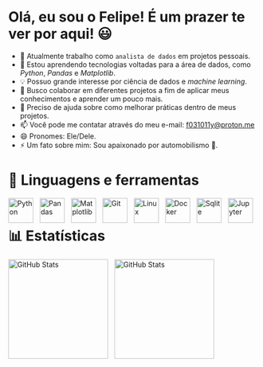 # Olá, eu sou o Felipe! É um prazer te ver por aqui! 😃

- 🔭 Atualmente trabalho como `analista de dados` em projetos pessoais.
- 🌱 Estou aprendendo tecnologias voltadas para a área de dados, como _Python_, _Pandas_ e _Matplotlib_.
- 💡 Possuo grande interesse por ciência de dados e _machine learning_.
- 👯 Busco colaborar em diferentes projetos a fim de aplicar meus conhecimentos e aprender um pouco mais.
- 🤔 Preciso de ajuda sobre como melhorar práticas dentro de meus projetos.
- 📫 Você pode me contatar através do meu e-mail: f031011y@proton.me
- 😄 Pronomes: Ele/Dele.
- ⚡ Um fato sobre mim: Sou apaixonado por automobilismo 🚗.

# 🧰 Linguagens e ferramentas

<img align="left" alt="Python" width="50px" style="padding-right:10px;" src="https://cdn.jsdelivr.net/gh/devicons/devicon/icons/python/python-original.svg" />
<img align="left" alt="Pandas" width="50px" style="padding-right:10px;" src="https://cdn.jsdelivr.net/gh/devicons/devicon/icons/pandas/pandas-original.svg" />
<img align="left" alt="Matplotlib" width="50px" style="padding-right:10px;" src="https://cdn.jsdelivr.net/gh/devicons/devicon/icons/matplotlib/matplotlib-plain.svg" />
<img align="left" alt="Git" width="50px" style="padding-right:10px;" src="https://cdn.jsdelivr.net/gh/devicons/devicon/icons/git/git-original.svg" />
<img align="left" alt="Linux" width="50px" style="padding-right:10px;" src="https://cdn.jsdelivr.net/gh/devicons/devicon/icons/linux/linux-original.svg" />
<img align="left" alt="Docker" width="50px" style="padding-right:10px;" src="https://cdn.jsdelivr.net/gh/devicons/devicon/icons/docker/docker-plain.svg" />
<img align="left" alt="Sqlite" width="50px" style="padding-right:10px;" src="https://cdn.jsdelivr.net/gh/devicons/devicon/icons/sqlite/sqlite-original.svg" />
<img align="left" alt="Jupyter" width="50px" style="padding-right:10px;" src="https://cdn.jsdelivr.net/gh/devicons/devicon/icons/jupyter/jupyter-original.svg" />
<br/>

#

# 📊 Estatísticas

<p>
  <img 
    align="left" 
    alt="GitHub Stats" 
    height="200" 
    style="padding-right: 10px;" 
    src="https://github-readme-stats.vercel.app/api?username=f031011x&show_icons=true&theme=tokyonight&include_all_commits=true&locale=pt-br" 
  />

<img 
      align="left" 
      alt="GitHub Stats" 
      height="200" 
      src="https://github-readme-stats.vercel.app/api/top-langs/?username=f031011x&theme=tokyonight&layout=compact&custom_title=Tecnologias&langs_count=9" 
  />

</p>
